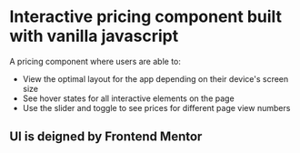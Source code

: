 # Interactive pricing component built with vanilla javascript

A pricing component where users are able to:

- View the optimal layout for the app depending on their device's screen size
- See hover states for all interactive elements on the page
- Use the slider and toggle to see prices for different page view numbers

## UI is deigned by Frontend Mentor
